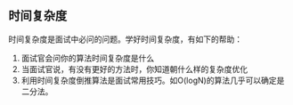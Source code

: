 ## 时间复杂度

时间复杂度是面试中必问的问题。学好时间复杂度，有如下的帮助：

1. 面试官会问你的算法时间复杂度是什么
2. 当面试官说，有没有更好的方法时，你知道朝什么样的复杂度优化
3. 利用时间复杂度倒推算法是面试常用技巧。如O\(logN\)的算法几乎可以确定是二分法。



